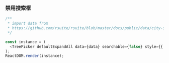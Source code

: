### 禁用搜索框

<!--start-code-->

```js
/**
 * import data from
 * https://github.com/rsuite/rsuite/blob/master/docs/public/data/city-simplified.json
 */

const instance = (
  <TreePicker defaultExpandAll data={data} searchable={false} style={{ width: 246 }} />
);
ReactDOM.render(instance);
```

<!--end-code-->
